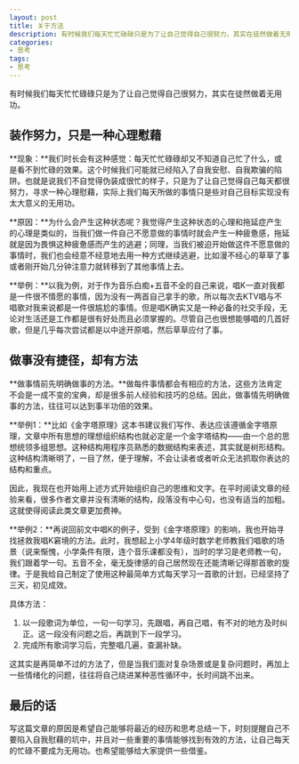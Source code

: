 ```yaml
---
layout: post
title: 关于方法
description: 有时候我们每天忙忙碌碌只是为了让自己觉得自己很努力，其实在徒然做着无用功。
categories: 
- 思考
tags: 
- 思考
---
```

有时候我们每天忙忙碌碌只是为了让自己觉得自己很努力，其实在徒然做着无用功。

## 装作努力，只是一种心理慰藉

**现象：**我们时长会有这种感觉：每天忙忙碌碌却又不知道自己忙了什么，或是看不到忙碌的效果。这个时候我们可能就已经陷入了自我安慰、自我欺骗的陷阱。也就是说我们不自觉得伪装成很忙的样子，只是为了让自己觉得自己每天都很努力，寻求一种心理慰藉，实际上我们每天所做的事情只是些对自己目标实现没有太大意义的无用功。

**原因：**为什么会产生这种状态呢？我觉得产生这种状态的心理和拖延症产生的心理是类似的，当我们做一件自己不愿意做的事情时就会产生一种疲惫感，拖延就是因为畏惧这种疲惫感而产生的逃避；同理，当我们被迫开始做这件不愿意做的事情时，我们也会经意不经意地去用一种方式继续逃避，比如漫不经心的草草了事或者刚开始几分钟注意力就转移到了其他事情上去。

**举例：**以我为例，对于作为音乐白痴+五音不全的自己来说，唱K一直对我都是一件很不情愿的事情，因为没有一两首自己拿手的歌，所以每次去KTV唱与不唱歌对我来说都是一件很尴尬的事情。但是唱K确实又是一种必备的社交手段，无论对生活还是工作都是很有好处而且必须掌握的。尽管自己也很想能够唱的几首好歌，但是几乎每次尝试都是以中途开原唱，然后草草应付了事。

## 做事没有捷径，却有方法

**做事情前先明确做事的方法。**做每件事情都会有相应的方法，这些方法肯定不会是一成不变的宝典，却是很多前人经验和技巧的总结。因此，做事情先明确做事的方法，往往可以达到事半功倍的效果。

**举例1：**比如《金字塔原理》这本书建议我们写作、表达应该遵循金字塔原理，文章中所有思想的理想组织结构也就必定是一个金字塔结构——由一个总的思想统领多组思想。这种结构用程序员熟悉的数据结构来表述，其实就是树形结构。这种结构清晰明了，一目了然，便于理解，不会让读者或者听众无法抓取你表达的结构和重点。

因此，我现在也开始用上述方式开始组织自己的思维和文字。在平时阅读文章的经验来看，很多作者文章并没有清晰的结构，段落没有中心句，也没有适当的加粗。这就使得阅读此类文章更加费神。

**举例2：**再说回前文中唱K的例子，受到《金字塔原理》的影响，我也开始寻找拯救我唱K窘境的方法。此时，我想起上小学4年级时数学老师教我们唱歌的场景（说来惭愧，小学条件有限，连个音乐课都没有），当时的学习是老师教一句，我们跟着学一句。五音不全，毫无旋律感的自己居然现在还能清晰记得那首歌的旋律。于是我给自己制定了使用这种最简单方式每天学习一首歌的计划，已经坚持了三天，初见成效。

具体方法：

1. 以一段歌词为单位，一句一句学习，先跟唱，再自己唱，有不对的地方及时纠正。这一段没有问题之后，再跳到下一段学习。
2. 完成所有歌词学习后，完整唱几遍，查漏补缺。

这其实是再简单不过的方法了，但是当我们面对复杂场景或是复杂问题时，再加上一些情绪化的问题，往往将自己绕进某种恶性循环中，长时间跳不出来。

## 最后的话

写这篇文章的原因是希望自己能够将最近的经历和思考总结一下，时刻提醒自己不要陷入自我慰藉的坑中，并且对一些重要的事情能够找到有效的方法，让自己每天的忙碌不要成为无用功。也希望能够给大家提供一些借鉴。




